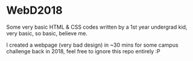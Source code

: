 # WebD2018
Some very basic HTML &amp; CSS codes written by a 1st year undergrad kid, very basic, so basic, believe me. 

I created a webpage (very bad design) in ~30 mins for some campus challenge back in 2018, feel free to ignore this repo entirely :P
